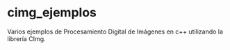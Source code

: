 cimg_ejemplos
=============

Varios ejemplos de Procesamiento Digital de Imágenes en c++ utilizando la librería CImg.
